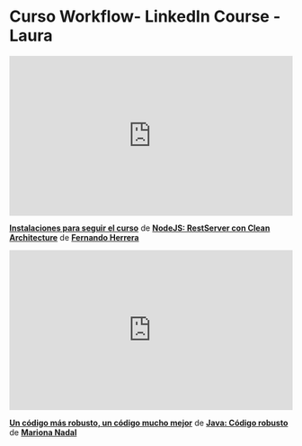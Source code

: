 <h1> Curso Workflow- LinkedIn Course - Laura </h1>

<div style="position:relative;height:0;padding-bottom:56.25%"><iframe width="640" height="360" src="https://www.linkedin.com/learning/embed/nodejs-restserver-con-clean-architecture/instalaciones-para-seguir-el-curso?autoplay=false&claim=AQHM4YNOnx2bvAAAAY4yl1z-p54GqPSfZXKfQX-_1o17I88fdWjhOYlDGNFLh13leEgp1bQ0Vric3hODYdqPgf-RqrG_KgVMvKuAExGcMtg0UzK-VYyVrSzXtyTJxO0U7-ygKe-SR4zoVPMs-HF6yHAa8EE-qpaUSH9Uvo_L9Ak70KykdTYz5qlFR4b4Dfp4Xt-enLYe-n6Y762bSfwT4qVyB2Plonl9d92vTtXc-0yqUHWME7Pq2rBE-SnWCk8pZqL5jP2iRtywPLiqKH7xfvXNHyqjyKC774xspVl0pML0nq3JedZyOitlBptI6Z5uS39-eD_0q_2SFk02OlXnmxBxT82I8FPjUPheWQWaiHodAZhrg-fz-_JLH2R0Mi9Yzi116QlqxVygeuYw24f2giaryd4pf-SKRKrP_sbSArpIhEKXZtaTad2mE1X66wNv3bfsBCkOuLBbaUTZJ9MUQLOXSwPqUki8RvLVERlzNipCWUe3x3N3xoeNu2tIAFBgPKTBp09ZwFwcwEcQ4aoSFKgDOdRdVgZvhCDoL9EJh5Frz_UqUsx4e0J0dg8_f15vjn8JV237mcL7r-4QAHnuq1i-t99z-uS3ovoW7WOXN6bwclHzbM6MDB5jmQtD6RkanbUiMkTmQ7jlODlZx2UCRI1FMFoVfIkhhicAcZ46Ca5yhr6nqh-eGqL4Q6BnybfRx9WGnqcLeroV8YVvNytSPhVBz6289r4cSCU965fOzx08sFy-tv_gEyXMMRa2rtc2a4m-WirFkfdIcZWx5kB8DPbN7J8V4szfsiv1oy0Lfdn_FaL7jhM7Ioy-AYewKDxruqEzBbBuR3kvF1UGCfd7nwMTiOeT3Evisba8fakvwqA1VskXQDLxTDKh0VG0-C1bPcXePEtYYFnGhWPR68DMrh0N_kaN5pLgdBm4cgBi96WCEmrfzbXFHHCUSmEgFaLnuv7spSHNSF8rJXKqWpx_xFGxgQnGd2nwHt0Tg5PfPe9AnkUKgG3RigG4NtHCzoO8vh29t2GXvSEtjw7j-S4rQ0ZqyFbNERcxUw_MY7beVpUZJ1gHUJj52QxDGHFCI-9cdggEz_QvsZoISRtV93EhkQldwE7jj1R7Ml1I65R5SfFnh_Dg1-Q6-HH2fmSerfTIhkCP1T6B7EDjAALV0DrRvcjWbHXTfGtEV8MNUI7IvQAG1_-QySPQdveXzeWNzt1L0f9gYujGBw6fo9oTrOKGOiGfLQ" mozallowfullscreen="true" webkitallowfullscreen="true" allowfullscreen="true" frameborder="0" style="position:absolute;width:100%;height:100%;left:0"></iframe></div><p><strong><a href="https://www.linkedin.com/learning/nodejs-restserver-con-clean-architecture/instalaciones-para-seguir-el-curso?trk=embed_lil">Instalaciones para seguir el curso</a></strong> de <strong><a href="https://www.linkedin.com/learning/nodejs-restserver-con-clean-architecture?trk=embed_lil">NodeJS: RestServer con Clean Architecture</a></strong> de <strong><a href="https://www.linkedin.com/learning/instructors/fernando-herrera?trk=embed_lil">Fernando Herrera</a></strong></p>


<div style="position:relative;height:0;padding-bottom:56.25%"><iframe width="640" height="360" src="https://www.linkedin.com/learning/embed/java-codigo-robusto/un-codigo-mas-robusto-un-codigo-mucho-mejor?autoplay=false&claim=AQGOCkvCg9l-cgAAAY4ym6UMpNDBeuqf0fMnVNUalfJdkAVj8gv7DwK8ysJ-SbQ1MjX8X4JpTqJ5YiXYRGxkZa0vDJIZOiyl5CR9PHWCQpg9nsfDalQ59wdWqR6oLc4vzpFvhFxYTc5S9dJ5wChcTfe14_TSNGxK8MRkU-UpzshHh4Alx4agbYcEtsVIftBCuRziJ9FYVmWYaV_-azeXxxQDx2YGkJdFbZBwECKSihGFLRvDUjzKp8KatcX9i936KpFd_gGb2GLwmUVTXJ9bqOeRIAKILfXJGQbpUx9o2tHsDnPmBvY1S8aQ--h9vmhPpHeqF8V7PymvZo-0i1jYXjNxsUZSIu5V2RyhKqMF2AaJk93x0d15ST_dlCq_sane0oATo62PLvBx7fZzJkRy_bxk-8l3NCaH9eoTbXuhRElbh_QjSC3UzpBUS-ovay2T-Ag9k5DEUoypzdwQefIG46nRku6WYreWeoUKPgMrVR8xwFiks2FxG982lb5obCVZOzSXQ5ZUCnFu2u-BZqMoZd1ShO8CqVrMWQa9Ujq2uGxokTxX9yals9w8S_dLVEgO1ODheRpvZenAg7rwK3HTicKj1CH1tRb6wrxm-BvLwxaggw3pU3VsiZ76T_NLcRcn0T3cMuKFmqc9qS-ykUGNb0Y5mE-I36cXzqC8fJRaJ-mLfD4_Nfr-LjxWM3MM5tHIRMEm13SB6SZwcLOrirboo_UnLAC5BGEM2uUHXB5eKkxH2sJlXzix8QQTQw9O5Yxcy0FmvhbV1_MfsPKpxSUeE_sm4UqNdn8pujNtKPyi74AL52Tsik6aFezQj_jDvLIwXyQ--hjUlxggB08V1zT9akP_XU73yJcGThEjdTNGSx4BFHGaVzuRomUrEWyr5Ep7pKhJhvMCQq8Uadl-yXKbiBBXHvp9_ZXvls5b5ybkU6_pYT47fcuEbNLS0VAPyaXXKgXE5OAY4adJNMHVYzNEIcZ4utYVivr2LpPjrHXE8R_Z-p7SyQSi7GB6hf35TOWsEe2MSRF8-kkZFh0vwUUOIaakEnNVNaegxZlzsNQT2lidfialXI1h6PDlu3MSFg_h4k4-F6Ni3gb3ZannudyzWxbUf4qM_Pianzvh5ZMgaZ3-yDdFLGczOiQ-fwTFg0vQilibVrBTsv_JlruNwXfDJBh3M1FtUNWHZCXkPaT4lq1I2PNWFAft9xiAJEW9qptvwcz2pg05-nrKoNjGaPQEdBxGPw" mozallowfullscreen="true" webkitallowfullscreen="true" allowfullscreen="true" frameborder="0" style="position:absolute;width:100%;height:100%;left:0"></iframe></div><p><strong><a href="https://www.linkedin.com/learning/java-codigo-robusto/un-codigo-mas-robusto-un-codigo-mucho-mejor?trk=embed_lil">Un código más robusto, un código mucho mejor</a></strong> de <strong><a href="https://www.linkedin.com/learning/java-codigo-robusto?trk=embed_lil">Java: Código robusto</a></strong> de <strong><a href="https://www.linkedin.com/learning/instructors/mariona-nadal?trk=embed_lil">Mariona Nadal</a></strong></p>


